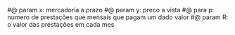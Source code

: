 #@ param x: mercadoria a prazo
#@ param y: preco a vista
#@ para p: numero de prestações que mensais que pagam um dado valor
#@ param R: o valor das prestações em cada mes
